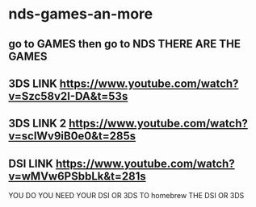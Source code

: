 # nds-games-an-more
go to GAMES then go to NDS THERE ARE THE GAMES
-----------------------------------------------------------------------------------------------------------------------------
3DS LINK https://www.youtube.com/watch?v=Szc58v2I-DA&t=53s
-----------------------------------------------------------------------------------------------------------------------------
3DS LINK 2 https://www.youtube.com/watch?v=sclWv9iB0e0&t=285s
-----------------------------------------------------------------------------------------------------------------------------
DSI LINK https://www.youtube.com/watch?v=wMVw6PSbbLk&t=281s
-----------------------------------------------------------------------------------------------------------------------------
YOU DO YOU NEED YOUR DSI OR 3DS TO homebrew THE DSI OR 3DS
